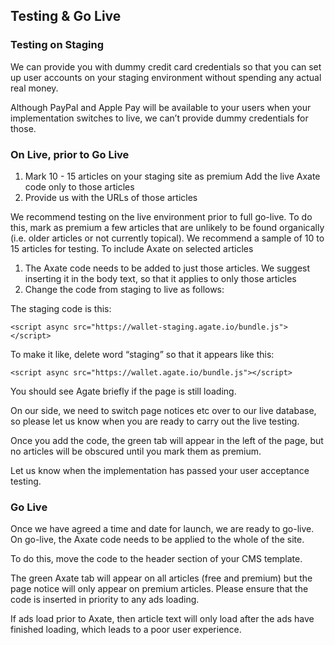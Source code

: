 ## Testing & Go Live


### Testing on Staging

We can provide you with dummy credit card credentials so that you can set up user accounts on your staging environment without spending any actual real money. 

Although PayPal and Apple Pay will be available to your users when your implementation switches to live, we can’t provide dummy credentials for those.

### On Live, prior to Go Live

  1. Mark 10 - 15 articles on your staging site as premium Add the live Axate code only to those articles
  2. Provide us with the URLs of those articles

We recommend testing on the live environment prior to full go-live. To do this, mark as premium a few articles that are unlikely to be found organically (i.e. older articles or not currently topical). We recommend a sample of 10 to 15 articles for testing.
To include Axate on selected articles

  1. The Axate code needs to be added to just those articles. We suggest inserting it in the body text, so that it applies to only those articles
  2. Change the code from staging to live as follows:

The staging code is this:

``` <script async src="https://wallet-staging.agate.io/bundle.js"></script> ```

To make it like, delete word “staging” so that it appears like this:

``` <script async src="https://wallet.agate.io/bundle.js"></script> ```

You should see Agate briefly if the page is still loading.

On our side, we need to switch page notices etc over to our live database, so please let us know when you are ready to carry out the live testing.

Once you add the code, the green tab will appear in the left of the page, but no articles will be obscured until you mark them as premium.

Let us know when the implementation has passed your user acceptance testing.

### Go Live

Once we have agreed a time and date for launch, we are ready to go-live. On go-live, the Axate code needs to be applied to the whole of the site. 

To do this, move the code to the header section of your CMS template.

The green Axate tab will appear on all articles (free and premium) but the page notice will only appear on premium articles.
Please ensure that the code is inserted in priority to any ads loading.

If ads load prior to Axate, then article text will only load after the ads have finished loading, which leads to a poor user experience.
